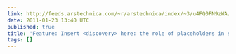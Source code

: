 ```yaml
---
link: http://feeds.arstechnica.com/~r/arstechnica/index/~3/u4FQ0FN9zWA/this-space-left-blank-the-role-of-placeholders-in-science.ars
date: 2011-01-23 13:40 UTC
published: true
title: 'Feature: Insert <discovery> here: the role of placeholders in science'
tags: []
---
```



